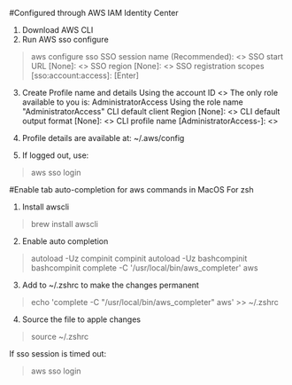#Configured through AWS IAM Identity Center

1. Download AWS CLI
2. Run AWS sso configure
> aws configure sso
> SSO session name (Recommended): <>
> SSO start URL [None]: <>
> SSO region [None]: <>
> SSO registration scopes [sso:account:access]: [Enter]

3. Create Profile name and details
Using the account ID <>
The only role available to you is: AdministratorAccess
Using the role name "AdministratorAccess"
CLI default client Region [None]: <>
CLI default output format [None]: <>
CLI profile name [AdministratorAccess-<account id>]: <>

4. Profile details are available at:
~/.aws/config

5. If logged out, use:
> aws sso login


#Enable tab auto-completion for aws commands in MacOS
For zsh

1. Install awscli
> brew install awscli

2. Enable auto completion
> autoload -Uz compinit
> compinit
> autoload -Uz bashcompinit
> bashcompinit
> complete -C '/usr/local/bin/aws_completer' aws

3. Add to ~/.zshrc to make the changes permanent
> echo 'complete -C "/usr/local/bin/aws_completer" aws' >> ~/.zshrc

4. Source the file to apple changes
> source ~/.zshrc

If sso session is timed out:
> aws sso login